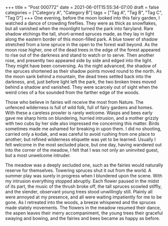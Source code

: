 +++
title = "Post 000772"
date = 2021-06-01T15:55:34-07:00
draft = false
categories = ["Category A", "Category B"]
tags = ["Tag A", "Tag B", "Tag C", "Tag D"]
+++
One evening, before the moon looked into this fairy garden, I watched a dance of crowding fireflies. They were as thick as snowflakes, but all vanished when the moonlight turned the park into fairyland. Rare shadow etchings the tall, short-armed spruces made, as they lay in light along the eastern border of this moon-filled park. A blue tower of shadow stretched from a lone spruce in the open to the forest wall beyond. As the moon rose higher, one of the dead trees in the edge of the forest appeared to rise out of the darkness and stand to watch or to serve. Then another rose, and presently two appeared side by side and edged into the light. They might have been conversing. As the night advanced, the shadow of the spruces shortened as their shadow points moved round to the north. As the moon sank behind a mountain, the dead trees settled back into the darkness, and, just before light left the park, the two broken trees moved behind a shadow and vanished. They were scarcely out of sight when the weird cries of a fox sounded from the farther edge of the woods.

Those who believe in fairies will receive the most from Nature. The unfenced wilderness is full of wild folk, full of fairy gardens and homes. With these a careless prowler is rarely welcome. Wasps and bees early gave me sharp hints on blundering, hurried intrusion, and a mother grizzly with two cubs by her side also impressed me concerning this matter. Birds sometimes made me ashamed for breaking in upon them. I did no shooting, carried only a kodak, and was careful to avoid rushing from one place to another; but refined wilderness etiquette was yet to be learned. Usually I felt welcome in the most secluded place, but one day, having wandered out into the corner of the meadow, I felt that I was not only an uninvited guest, but a most unwelcome intruder.

The meadow was a deeply secluded one, such as the fairies would naturally reserve for themselves. Towering spruces shut it out from the world. A summer play was surely in progress when I blundered upon the scene. With my intrusion everything stopped abruptly. Each flower paused in the midst of its part, the music of the thrush broke off, the tall spruces scowled stiffly, and the slender, observant young trees stood unwillingly still. Plainly all were annoyed at my presence, and all were waiting impatiently for me to be gone. As I retreated into the woods, a breeze whispered and the spruces made stately movements. The flowers in the meadow resumed their dance, the aspen leaves their merry accompaniment, the young trees their graceful swaying and bowing, and the fairies and bees became as happy as before.
